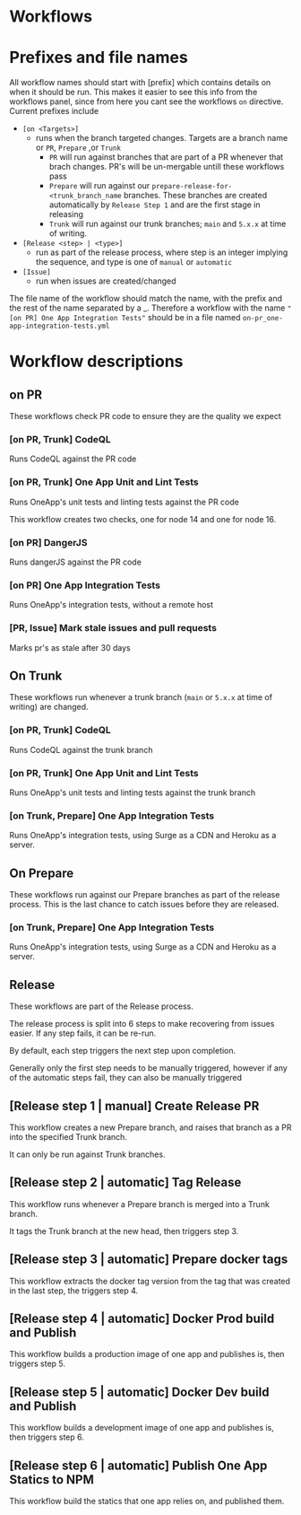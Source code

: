 # Workflows

# Prefixes and file names
All workflow names should start with [prefix] which contains details on when it should be run. This makes it easier to see this info from the workflows panel, since from here you cant see the workflows `on` directive.
Current prefixes include
* `[on <Targets>]`
  * runs when the branch targeted changes. Targets are a branch name or `PR`, `Prepare` ,or `Trunk`
    * `PR` will run against branches that are part of a PR whenever that brach changes. PR's will be un-mergable untill these workflows pass
    * `Prepare` will run against our `prepare-release-for-<trunk_branch_name` branches. These branches are created automatically by `Release Step 1` and are the first stage in releasing
    * `Trunk` will run against our trunk branches; `main` and `5.x.x` at time of writing.
* `[Release <step> | <type>]`
  * run as part of the release process, where step is an integer implying the sequence, and type is one of `manual` or `automatic`
* `[Issue]`
  * run when issues are created/changed

The file name of the workflow should match the name, with the prefix and the rest of the name separated by a _. Therefore a workflow with the name `"[on PR] One App Integration Tests"` should be in a file named `on-pr_one-app-integration-tests.yml`

# Workflow descriptions

## on PR
These workflows check PR code to ensure they are the quality we expect

### [on PR, Trunk] CodeQL
Runs CodeQL against the PR code

### [on PR, Trunk] One App Unit and Lint Tests
Runs OneApp's unit tests and linting tests against the PR code

This workflow creates two checks, one for node 14 and one for node 16.

### [on PR] DangerJS
Runs dangerJS against the PR code

### [on PR] One App Integration Tests
Runs OneApp's integration tests, without a remote host

### [PR, Issue] Mark stale issues and pull requests
Marks pr's as stale after 30 days

## On Trunk
These workflows run whenever a trunk branch (`main` or `5.x.x` at time of writing) are changed.

### [on PR, Trunk] CodeQL
Runs CodeQL against the trunk branch

### [on PR, Trunk] One App Unit and Lint Tests
Runs OneApp's unit tests and linting tests against the trunk branch

### [on Trunk, Prepare] One App Integration Tests
Runs OneApp's integration tests, using Surge as a CDN and Heroku as a server.

## On Prepare
These workflows run against our Prepare branches as part of the release process. This is the last chance to catch issues before they are released.

### [on Trunk, Prepare] One App Integration Tests
Runs OneApp's integration tests, using Surge as a CDN and Heroku as a server.

## Release
These workflows are part of the Release process.

The release process is split into 6 steps to make recovering from issues easier. If any step fails, it can be re-run.

By default, each step triggers the next step upon completion.

Generally only the first step needs to be manually triggered, however if any of the automatic steps fail, they can also be manually triggered

## [Release step 1 | manual] Create Release PR
This workflow creates a new Prepare branch, and raises that branch as a PR into the specified Trunk branch.

It can only be run against Trunk branches.

## [Release step 2 | automatic] Tag Release
This workflow runs whenever a Prepare branch is merged into a Trunk branch.

It tags the Trunk branch at the new head, then triggers step 3.

## [Release step 3 | automatic] Prepare docker tags
This workflow extracts the docker tag version from the tag that was created in the last step, the triggers step 4.

## [Release step 4 | automatic] Docker Prod build and Publish
This workflow builds a production image of one app and publishes is, then triggers step 5.

## [Release step 5 | automatic] Docker Dev build and Publish
This workflow builds a development image of one app and publishes is, then triggers step 6.

## [Release step 6 | automatic] Publish One App Statics to NPM
This workflow build the statics that one app relies on, and published them.
